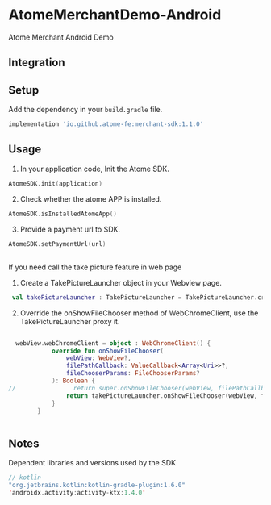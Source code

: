 # AtomeMerchantDemo-Android

Atome Merchant Android Demo 

## Integration

## Setup

Add the dependency in your `build.gradle` file. 

```groovy
implementation 'io.github.atome-fe:merchant-sdk:1.1.0'
```

## Usage

1. In your application code, Init the Atome SDK.

```kotlin
AtomeSDK.init(application)
```
2. Check whether the atome APP is installed.

```kotlin
AtomeSDK.isInstalledAtomeApp()
```
3. Provide a payment url to SDK.

```kotlin
AtomeSDK.setPaymentUrl(url)
```
##

If you need call the take picture feature in web page

1. Create a TakePictureLauncher object in your Webview page.

```kotlin
 val takePictureLauncher : TakePictureLauncher = TakePictureLauncher.create(this)
```

2. Override the onShowFileChooser method of WebChromeClient, use the TakePictureLauncher proxy it.

```kotlin

  webView.webChromeClient = object : WebChromeClient() {
            override fun onShowFileChooser(
                webView: WebView?,
                filePathCallback: ValueCallback<Array<Uri>>?,
                fileChooserParams: FileChooserParams?
            ): Boolean {
//                return super.onShowFileChooser(webView, filePathCallback, fileChooserParams)
                return takePictureLauncher.onShowFileChooser(webView, filePathCallback, fileChooserParams)
            }
        }
        
```

## Notes

Dependent libraries and versions used by the SDK

```kotlin 
// kotlin
"org.jetbrains.kotlin:kotlin-gradle-plugin:1.6.0"
'androidx.activity:activity-ktx:1.4.0'
```
